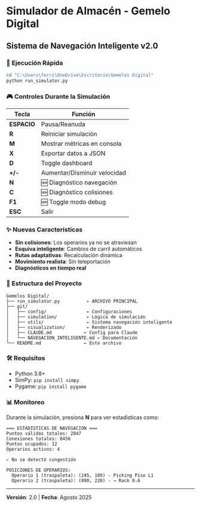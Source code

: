 # Simulador de Almacén - Gemelo Digital

## Sistema de Navegación Inteligente v2.0

### 🚀 Ejecución Rápida

```bash
cd "C:\Users\ferri\OneDrive\Escritorio\Gemelos Digital"
python run_simulator.py
```

### 🎮 Controles Durante la Simulación

| Tecla | Función |
|-------|---------|
| **ESPACIO** | Pausa/Reanuda |
| **R** | Reiniciar simulación |
| **M** | Mostrar métricas en consola |
| **X** | Exportar datos a JSON |
| **D** | Toggle dashboard |
| **+/-** | Aumentar/Disminuir velocidad |
| **N** | 🆕 Diagnóstico navegación |
| **C** | 🆕 Diagnóstico colisiones |
| **F1** | 🆕 Toggle modo debug |
| **ESC** | Salir |

### ✨ Nuevas Características

- **Sin colisiones**: Los operarios ya no se atraviesan
- **Esquiva inteligente**: Cambios de carril automáticos
- **Rutas adaptativas**: Recalculación dinámica
- **Movimiento realista**: Sin teleportación
- **Diagnósticos en tiempo real**

### 📁 Estructura del Proyecto

```
Gemelos Digital/
├── run_simulator.py          ← ARCHIVO PRINCIPAL
├── git/
│   ├── config/               ← Configuraciones
│   ├── simulation/           ← Lógica de simulación  
│   ├── utils/                ← Sistema navegación inteligente
│   ├── visualization/        ← Renderizado
│   ├── CLAUDE.md            ← Config para Claude
│   └── NAVEGACION_INTELIGENTE.md ← Documentación
└── README.md                ← Este archivo
```

### 🛠️ Requisitos

- Python 3.8+
- SimPy: `pip install simpy`
- Pygame: `pip install pygame`

### 📊 Monitoreo

Durante la simulación, presiona **N** para ver estadísticas como:

```
=== ESTADÍSTICAS DE NAVEGACIÓN ===
Puntos válidos totales: 2847
Conexiones totales: 8456
Puntos ocupados: 12
Operarios activos: 4

✓ No se detectó congestión

POSICIONES DE OPERARIOS:
  Operario 1 (traspaleta): (245, 180) - Picking Piso L1
  Operario 2 (traspaleta): (890, 220) - → Rack 8-A
```

---

**Versión**: 2.0 | **Fecha**: Agosto 2025